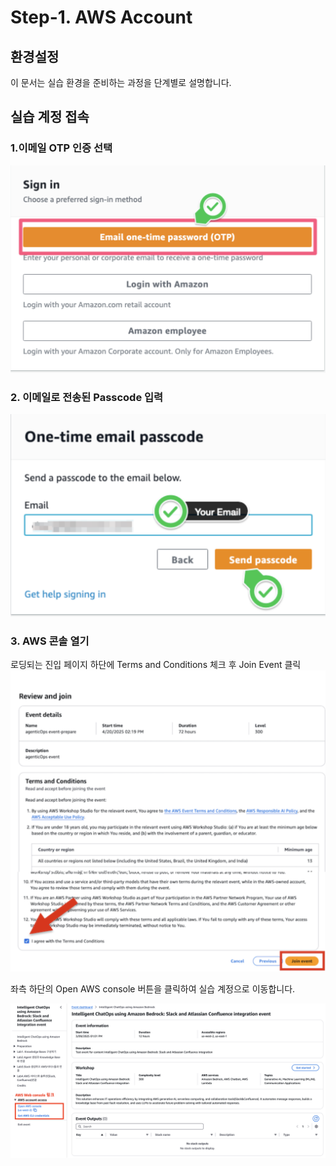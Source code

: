# Step-1. AWS Account

## 환경설정
이 문서는 실습 환경을 준비하는 과정을 단계별로 설명합니다.

## 실습 계정 접속

### 1.이메일 OTP 인증 선택

![alt text](../../others/image-0.png)

### 2. 이메일로 전송된 Passcode 입력

![alt text](../../others/image-1.png)

### 3. AWS 콘솔 열기

로딩되는 진입 페이지 하단에 Terms and Conditions 체크 후 Join Event 클릭
![alt text](../../others/image-2.png)

좌측 하단의 Open AWS console 버튼을 클릭하여 실습 계정으로 이동합니다.

![alt text](../../others/image-3.png)
